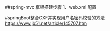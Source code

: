 ##spring-mvc 框架搭建步骤
1、web.xml 配置

#springBoot整合CXF并实现用户名密码校验的方法
https://www.jb51.net/article/145707.htm
   